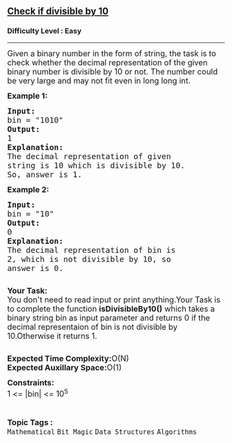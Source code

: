 <h2><a href="https://www.geeksforgeeks.org/problems/check-if-divisible-by-103743/1">Check if divisible by 10</a></h2><h3>Difficulty Level : Easy</h3><hr><div class="problems_problem_content__Xm_eO"><p><span style="font-size:18px">Given a binary number in the form of string, the task is to check whether the decimal representation of the given binary number is divisible by 10 or not. The number could be very large and may not fit even in long long int.</span></p>

<p><span style="font-size:18px"><strong>Example 1:</strong></span></p>

<pre><span style="font-size:18px"><strong>Input:</strong>
bin = "1010"
<strong>Output:</strong>
1
<strong>Explanation:</strong>
The decimal representation of given 
string is 10 which is divisible by 10.
So, answer is 1.</span></pre>

<p><span style="font-size:18px"><strong>Example 2:</strong></span></p>

<pre><span style="font-size:18px"><strong>Input:</strong>
bin = "10"
<strong>Output:</strong>
0
<strong>Explanation:</strong>
The decimal representation of bin is 
2, which is not divisible by 10, so 
answer is 0.</span></pre>

<p><br>
<span style="font-size:18px"><strong>Your Task:</strong><br>
You don't need to read input or print anything.Your Task is to complete the function <strong>isDivisibleBy10()</strong> which takes a binary string bin as input parameter and returns 0 if the decimal representaion of bin is not divisible by 10.Otherwise it returns 1.</span></p>

<p><br>
<span style="font-size:18px"><strong>Expected Time Complexity:</strong>O(N)<br>
<strong>Expected Auxillary Space:</strong>O(1)</span></p>

<p><span style="font-size:18px"><strong>Constraints:</strong><br>
1 &lt;= |bin| &lt;= 10<sup>5</sup></span></p>
</div><br><p><span style=font-size:18px><strong>Topic Tags : </strong><br><code>Mathematical</code>&nbsp;<code>Bit Magic</code>&nbsp;<code>Data Structures</code>&nbsp;<code>Algorithms</code>&nbsp;